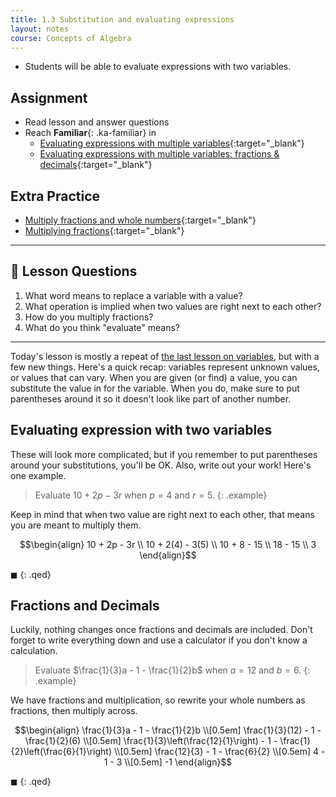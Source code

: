 ```yaml
---
title: 1.3 Substitution and evaluating expressions
layout: notes
course: Concepts of Algebra
---
```


- Students will be able to evaluate expressions with two variables.

## Assignment

- Read lesson and answer questions
- Reach **Familiar**{: .ka-familiar} in
  - [Evaluating expressions with multiple variables](https://www.khanacademy.org/math/algebra/x2f8bb11595b61c86:foundation-algebra/x2f8bb11595b61c86:substitute-evaluate-expression/e/evaluating_expressions_2){:target="_blank"}
  - [Evaluating expressions with multiple variables: fractions & decimals](https://www.khanacademy.org/math/algebra/x2f8bb11595b61c86:foundation-algebra/x2f8bb11595b61c86:substitute-evaluate-expression/e/evaluating-expressions-in-two-variables-2){:target="_blank"}

## Extra Practice

- [Multiply fractions and whole numbers](https://www.khanacademy.org/math/cc-fourth-grade-math/4th-multiply-fractions/multiplying-whole-numbers-and-fractions/e/multiplying_fractions_by_integers){:target="_blank"}
- [Multiplying fractions](https://www.khanacademy.org/math/cc-fifth-grade-math/5th-multiply-fractions/imp-multiplying-fractions/e/multiplying_fractions_0.5){:target="_blank"}

---

## 📖 Lesson Questions

1. What word means to replace a variable with a value?
2. What operation is implied when two values are right next to each other?
3. How do you multiply fractions?
4. What do you think "evaluate" means?

---

Today's lesson is mostly a repeat of [the last lesson on variables](./1-2-introduction-to-variables.md), but with a few new things. Here's a quick recap: variables represent unknown values, or values that can vary. When you are given (or find) a value, you can substitute the value in for the variable. When you do, make sure to put parentheses around it so it doesn't look like part of another number.

## Evaluating expression with two variables

These will look more complicated, but if you remember to put parentheses around your substitutions, you'll be OK. Also, write out your work! Here's one example.

> Evaluate $10 + 2p - 3r$ when $p=4$ and $r=5$.
{: .example}

Keep in mind that when two value are right next to each other, that means you are meant to multiply them.

$$\begin{align}
10 + 2p - 3r \\
10 + 2(4) - 3(5) \\
10 + 8 - 15 \\
18 - 15 \\
3
\end{align}$$

$\blacksquare$
{: .qed}

## Fractions and Decimals

Luckily, nothing changes once fractions and decimals are included. Don't forget to write everything down and use a calculator if you don't know a calculation.

> Evaluate $\frac{1}{3}a - 1 - \frac{1}{2}b$ when $a=12$ and $b=6$.
{: .example}

We have fractions and multiplication, so rewrite your whole numbers as fractions, then multiply across.

$$\begin{align}
\frac{1}{3}a - 1 - \frac{1}{2}b \\[0.5em]
\frac{1}{3}(12) - 1 - \frac{1}{2}(6) \\[0.5em]
\frac{1}{3}\left(\frac{12}{1}\right) - 1 - \frac{1}{2}\left(\frac{6}{1}\right) \\[0.5em]
\frac{12}{3} - 1 - \frac{6}{2} \\[0.5em]
4 - 1 - 3 \\[0.5em]
-1
\end{align}$$

$\blacksquare$
{: .qed}
